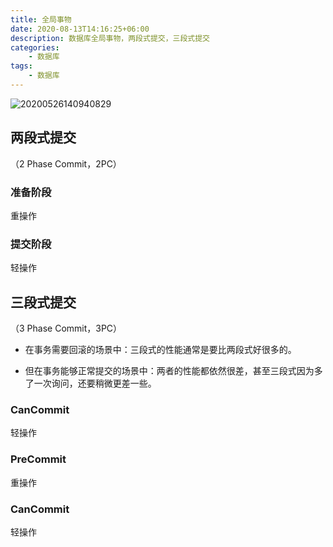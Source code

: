 ```yaml
---
title: 全局事物
date: 2020-08-13T14:16:25+06:00
description: 数据库全局事物，两段式提交，三段式提交
categories:                                 
    - 数据库
tags:
    - 数据库
---
```


![20200526140940829](https://gitee.com/fengzhenbing/picgo/raw/master/20200526140940829.png)

## 两段式提交

（2 Phase Commit，2PC）

### **准备阶段**

重操作

### **提交阶段**

轻操作

## 三段式提交

（3 Phase Commit，3PC）

* 在事务需要回滚的场景中：三段式的性能通常是要比两段式好很多的。

* 但在事务能够正常提交的场景中：两者的性能都依然很差，甚至三段式因为多了一次询问，还要稍微更差一些。



### **CanCommit**

轻操作

### **PreCommit**

重操作

### **CanCommit**

轻操作